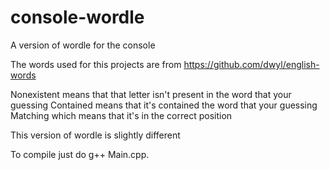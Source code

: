 # console-wordle
A version of wordle for the console

The words used for this projects are from https://github.com/dwyl/english-words

Nonexistent means that that letter isn't present in the word that your guessing
Contained means that it's contained the word that your guessing
Matching which means that it's in the correct position

This version of wordle is slightly different

To compile just do g++ Main.cpp.
